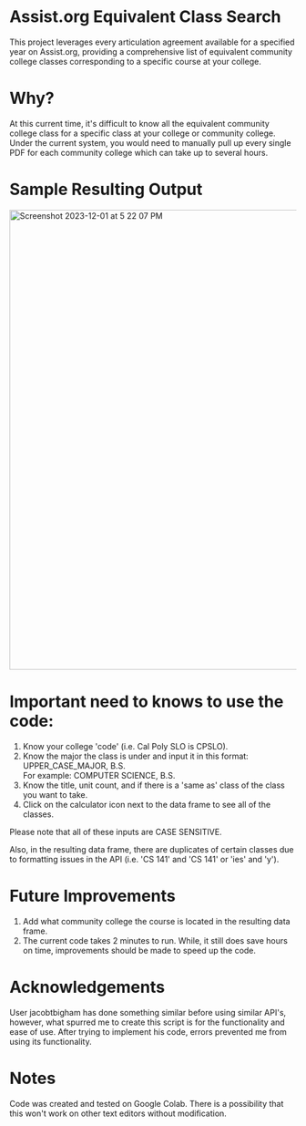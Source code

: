 # Assist.org Equivalent Class Search
This project leverages every articulation agreement available for a specified year on Assist.org, providing a comprehensive list of equivalent community college classes corresponding to a specific course at your college.

#  Why?
At this current time, it's difficult to know all the equivalent community college class for a specific class at your college or community college. Under the current system, you would need to manually pull up every single PDF for each community college which can take up to several hours.

#  Sample Resulting Output

<img width="807" alt="Screenshot 2023-12-01 at 5 22 07 PM" src="https://github.com/Efferescent/Assist.org-Equivalent-Classes/assets/152109516/e806f089-bdce-4632-a081-ecd6a6bc6af3">

#  Important need to knows to use the code:
1. Know your college 'code' (i.e. Cal Poly SLO is CPSLO).
2. Know the major the class is under and input it in this format: UPPER_CASE_MAJOR, B.S.  
   For example: COMPUTER SCIENCE, B.S.
3. Know the title, unit count, and if there is a 'same as' class of the class you want to take.
4. Click on the calculator icon next to the data frame to see all of the classes.
   
Please note that all of these inputs are CASE SENSITIVE.

Also, in the resulting data frame, there are duplicates of certain classes due to formatting issues in the API (i.e.   'CS  141' and 'CS 141' or 'ies' and 'y').

#  Future Improvements
1. Add what community college the course is located in the resulting data frame.
2. The current code takes 2 minutes to run. While, it still does save hours on time, improvements should be made to speed up the code.

#  Acknowledgements
User jacobtbigham has done something similar before using similar API's, however, what spurred me to create this script is for the functionality and ease of use. After trying to implement his code, errors prevented me from using its functionality.

#   Notes
Code was created and tested on Google Colab. There is a possibility that this won't work on other text editors without modification. 
